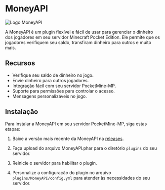 # MoneyAPI

![Logo MoneyAPI](moneyapi-logo.png)

A MoneyAPI é um plugin flexível e fácil de usar para gerenciar o dinheiro dos jogadores em seu servidor Minecraft Pocket Edition. Ele permite que os jogadores verifiquem seu saldo, transfiram dinheiro para outros e muito mais.

## Recursos

- Verifique seu saldo de dinheiro no jogo.
- Envie dinheiro para outros jogadores.
- Integração fácil com seu servidor PocketMine-MP.
- Suporte para permissões para controlar o acesso.
- Mensagens personalizáveis no jogo.

## Instalação

Para instalar a MoneyAPI em seu servidor PocketMine-MP, siga estas etapas:

1. Baixe a versão mais recente da MoneyAPI na [releases](https://github.com/lucasxdavii/MoneyAPI/releases).

2. Faça upload do arquivo MoneyAPI.phar para o diretório `plugins` do seu servidor.

3. Reinicie o servidor para habilitar o plugin.

4. Personalize a configuração do plugin no arquivo `plugins/MoneyAPI/config.yml` para atender às necessidades do seu servidor.

